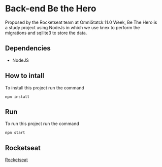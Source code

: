 # Back-end Be the Hero
Proposed by the Rocketseat team at OmniStatck 11.0 Week, Be The Hero is a study project using NodeJs in which we use knex to perform the migrations and sqllite3 to store the data.

## Dependencies
* NodeJS

## How to intall 
To install this project run the command

```
npm install
```

## Run
To run this project run the command
```
npm start
```

## Rocketseat
[Rocketseat](https://rocketseat.com.br/)

